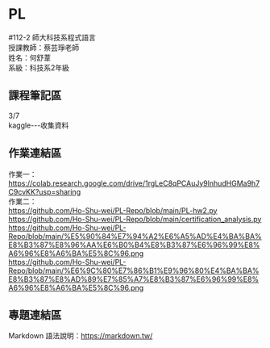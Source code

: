 # PL
#112-2 師大科技系程式語言   
授課教師：蔡芸琤老師  
姓名：何舒葦  
系級：科技系2年級  

## 課程筆記區  
3/7  
kaggle---收集資料  

## 作業連結區  
作業一：https://colab.research.google.com/drive/1rgLeC8qPCAuJy9lnhudHGMa9h7C9cvKK?usp=sharing  
作業二：  
https://github.com/Ho-Shu-wei/PL-Repo/blob/main/PL-hw2.py 
https://github.com/Ho-Shu-wei/PL-Repo/blob/main/certification_analysis.py  
https://github.com/Ho-Shu-wei/PL-Repo/blob/main/%E5%90%84%E7%94%A2%E6%A5%AD%E4%BA%BA%E8%B3%87%E8%96%AA%E6%B0%B4%E8%B3%87%E6%96%99%E8%A6%96%E8%A6%BA%E5%8C%96.png  
https://github.com/Ho-Shu-wei/PL-Repo/blob/main/%E6%9C%80%E7%86%B1%E9%96%80%E4%BA%BA%E8%B3%87%E8%AD%89%E7%85%A7%E8%B3%87%E6%96%99%E8%A6%96%E8%A6%BA%E5%8C%96.png  







## 專題連結區  

Markdown 語法說明：https://markdown.tw/

